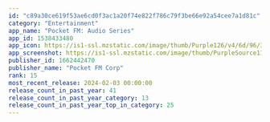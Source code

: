 ```yaml
---
id: "c89a30ce619f53ae6cd0f3ac1a20f74e822f786c79f3be66e92a54cee7a1d81c"
category: "Entertainment"
app_name: "Pocket FM: Audio Series"
app_id: 1538433480
app_icon: https://is1-ssl.mzstatic.com/image/thumb/Purple126/v4/6d/96/31/6d96310c-264d-155d-7df5-576d8d3af1bb/AppIcon-0-0-1x_U007emarketing-0-7-0-85-220.png/1024x1024bb.png
app_screenshot: https://is1-ssl.mzstatic.com/image/thumb/PurpleSource116/v4/37/0a/bf/370abf2b-0631-17b7-07cd-109804a4ac50/ec1cdeb6-74cd-468f-8c03-1e7ec45ae949_US-IOS-6-Mobile-App-Store-Creative-1-1.jpg/1242x2688bb.png
publisher_id: 1662442470
publisher_name: "Pocket FM Corp"
rank: 15
most_recent_release: 2024-02-03 00:00:00
release_count_in_past_year: 41
release_count_in_past_year_category: 13
release_count_in_past_year_top_in_category: 25
---
```

